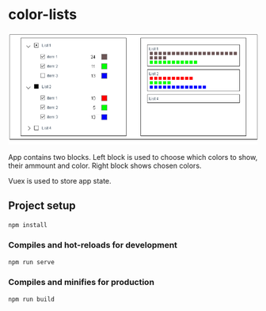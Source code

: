 # color-lists

![](./public/app-image.png)

App contains two blocks. Left block is used to choose which colors to show, their ammount and color. Right block shows chosen colors.

Vuex is used to store app state.

## Project setup

```
npm install
```

### Compiles and hot-reloads for development

```
npm run serve
```

### Compiles and minifies for production

```
npm run build
```
